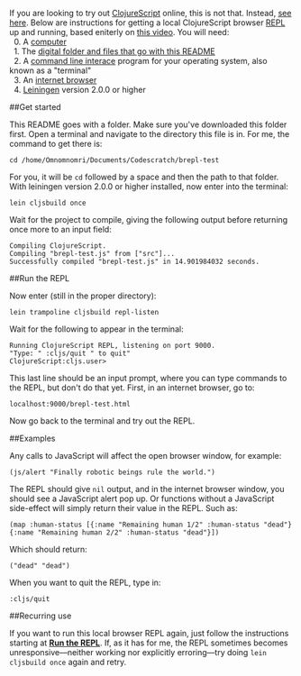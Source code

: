 If you are looking to try out [ClojureScript](https://github.com/clojure/clojurescript) online, this is not that. Instead, [see here](http://clojurescript.net/). Below are instructions for getting a local ClojureScript browser [REPL](http://en.wikipedia.org/wiki/Read%E2%80%93eval%E2%80%93print_loop) up and running, based eniterly on [this video](http://www.youtube.com/watch?v=OqCOA8P8QOY&noredirect=1). You will need:
<br>&nbsp;&nbsp;0. A [computer](http://www.urbandictionary.com/define.php?term=computer)
<br>&nbsp;&nbsp;1. The [digital folder and files that go with this README](https://github.com/omriBernstein/brepl-test)
<br>&nbsp;&nbsp;2. A [command line interace](http://en.wikipedia.org/wiki/Command-line_interface) program for your operating system, also known as a "terminal"
<br>&nbsp;&nbsp;3. An [internet browser](http://en.wikipedia.org/wiki/Web_browser)
<br>&nbsp;&nbsp;4. [Leiningen](http://leiningen.org/) version 2.0.0 or higher

##Get started

This README goes with a folder. Make sure you've downloaded this folder first. Open a terminal and navigate to the directory this file is in. For me, the command to get there is:

    cd /home/Omnomnomri/Documents/Codescratch/brepl-test

For you, it will be `cd` followed by a space and then the path to that folder. With leiningen version 2.0.0 or higher installed, now enter into the terminal:

    lein cljsbuild once

Wait for the project to compile, giving the following output before returning once more to an input field:

    Compiling ClojureScript.
    Compiling "brepl-test.js" from ["src"]...
    Successfully compiled "brepl-test.js" in 14.901984032 seconds.

##Run the REPL

Now enter (still in the proper directory):

    lein trampoline cljsbuild repl-listen

Wait for the following to appear in the terminal:

    Running ClojureScript REPL, listening on port 9000.
    "Type: " :cljs/quit " to quit"
    ClojureScript:cljs.user>

This last line should be an input prompt, where you can type commands to the REPL, but don't do that yet. First, in an internet browser, go to:

    localhost:9000/brepl-test.html

Now go back to the terminal and try out the REPL.

##Examples

Any calls to JavaScript will affect the open browser window, for example:

    (js/alert "Finally robotic beings rule the world.")

The REPL should give `nil` output, and in the internet browser window, you should see a JavaScript alert pop up. Or functions without a JavaScript side-effect will simply return their value in the REPL. Such as:

    (map :human-status [{:name "Remaining human 1/2" :human-status "dead"} {:name "Remaining human 2/2" :human-status "dead"}])

Which should return:

    ("dead" "dead")

When you want to quit the REPL, type in:

    :cljs/quit

##Recurring use

If you want to run this local browser REPL again, just follow the instructions starting at [**Run the REPL**](#run-the-repl). If, as it has for me, the REPL sometimes becomes unresponsive&mdash;neither working nor explicitly erroring&mdash;try doing `lein cljsbuild once` again and retry.

